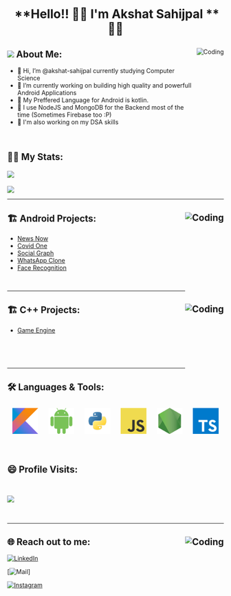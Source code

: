 # <p align="center">️ **Hello!! 👋👋 I'm Akshat Sahijpal ** 🎯️🚀️ </p> 
<img align="right" alt="Coding" height="200" src="https://media.giphy.com/media/RbDKaczqWovIugyJmW/giphy.gif">

## <img src="https://media.giphy.com/media/3o6ZsXhBzpoRApBkPK/giphy.gif" width="25"> **About Me:**

- 👋 Hi, I’m @akshat-sahijpal currently studying Computer Science
- 👀 I’m currently working on building high quality and powerfull Android Applications  
- 🌱 My Preffered Language for Android is kotlin.
- 💞️ I use NodeJS and MongoDB for the Backend most of the time (Sometimes Firebase too :P)
- 👀 I'm also working on my DSA skills  
<br/>

 
## 👨‍🎓️️ **My Stats:**

   <img align="center" src="https://github-readme-stats.vercel.app/api/top-langs/?username=akshat-sahijpal&layout=compact&theme=vue-dark"/>
   <br/>
   <br/>
   <img align="center" src="https://github-readme-streak-stats.herokuapp.com/?user=akshat-sahijpal&theme=vue-dark&hide_border=true"/>
<br/>

---

## 🏗️ **Android Projects:** <img align="right" alt="Coding" height="200" src="https://media.giphy.com/media/Lmy23L3RkJ0sEWokRN/giphy.gif">
- [News Now](https://github.com/akshat-sahijpal/News-Now)
- [Covid One](https://github.com/akshat-sahijpal/Covid-One)
- [Social Graph](https://github.com/akshat-sahijpal/Social-Graph)
- [WhatsApp Clone](https://github.com/akshat-sahijpal/Watsapp-Clone)
- [Face Recognition](https://github.com/akshat-sahijpal/Face-Recognition)

<br/>

---

## 🏗️ **C++ Projects:** <img align="right" alt="Coding" height="200" src="https://media.giphy.com/media/PiWfijeEeJEI0uB7j6/giphy.gif">
- [Game Engine](https://github.com/akshat-sahijpal/Game-Engine)
<br>
<br>
<br/>

---

## 🛠️ **Languages & Tools:**

<p align="center">
  <img align="center" style="margin: 10px" src="https://raw.githubusercontent.com/github/explore/80688e429a7d4ef2fca1e82350fe8e3517d3494d/topics/kotlin/kotlin.png" alt="Kotlin" width="60" />
   <img align="center" style="margin: 10px" src="https://raw.githubusercontent.com/github/explore/80688e429a7d4ef2fca1e82350fe8e3517d3494d/topics/android/android.png" alt="Android" width="60" /> 
 <img align="center" style="margin: 10px" src="https://raw.githubusercontent.com/github/explore/80688e429a7d4ef2fca1e82350fe8e3517d3494d/topics/python/python.png" alt="Python" width="60"  />
  <img align="center" style="margin: 10px" src="https://raw.githubusercontent.com/github/explore/80688e429a7d4ef2fca1e82350fe8e3517d3494d/topics/javascript/javascript.png" alt="JavaScript" width="60"  />
  <img align="center" style="margin: 10px" src="https://raw.githubusercontent.com/github/explore/80688e429a7d4ef2fca1e82350fe8e3517d3494d/topics/nodejs/nodejs.png" alt="Node.js" width="60"  />
 <img align="center" style="margin: 10px" src="https://raw.githubusercontent.com/github/explore/80688e429a7d4ef2fca1e82350fe8e3517d3494d/topics/typescript/typescript.png" alt="TypeScript" width="60"  />
</p>
<br/>

## 😄 **Profile Visits:**

<br />

![](https://komarev.com/ghpvc/?username=akshat-sahijpal&style=flat-square)

<br />

---
 
## 🌐 **Reach out to me:** ️ <img align="right" alt="Coding" height="200" src="https://media.giphy.com/media/H7Kr00zSNIu7ZdvkE6/giphy.gif">

[![LinkedIn](https://img.shields.io/badge/LinkedIn-akshat%20sahijpal-informationl?labelColor=black&logo=linkedin&logoColor=0077b5&&color=#0077b5%22)](https://www.linkedin.com/in/akshat-sahijpal-651b441a6/)

[![Mail](https://img.shields.io/badge/Email-ofakshat2001@gmail.com-informationl?&labelColor=black&logo=gmail&logoColor=0077b5&&color=#0077b5%22)]

[![Instagram](https://img.shields.io/badge/Instagram-akshat%20sahijpal-informationl?labelColor=black&logo=instagram&logoColor=0077b5&&color=#0077b5%22)](https://www.instagram.com/im_akshat2001/)

